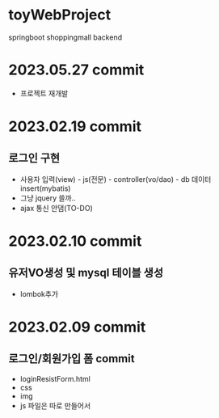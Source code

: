 # toyWebProject
springboot shoppingmall backend

# 2023.05.27 commit
* 프로젝트 재개발

# 2023.02.19 commit
## 로그인 구현
- 사용자 입력(view) - js(전문) - controller(vo/dao) - db 데이터 insert(mybatis)
- 그냥 jquery 쓸까..
- ajax 통신 안댐(TO-DO)

# 2023.02.10 commit
## 유저VO생성 및 mysql 테이블 생성
- lombok추가

# 2023.02.09 commit
## 로그인/회원가입 폼 commit
- loginResistForm.html
- css
- img
- js 파일은 따로 만들어서 <script>로 호출

# 2023.02.08 commit
사용한 기술스택 정리
인텔리제이 DB(mysql)연동 및 application.properties update
MVC패턴 지향
## 컨벤션
- 네이밍: 카멜
## 형상
- git
## front
- html
- js
## back
- java
- mybatis
- mysql(oracle은 설치 이슈, 54%에서 멈춤)
## TO-DO
1. 회원가입
2. 로그인

# 2023.02.07 commit
* 인텔리제이 초기 설정(as-is VSC)
* 제작할 홈페이지 테마 선정 및 템플릿 적용